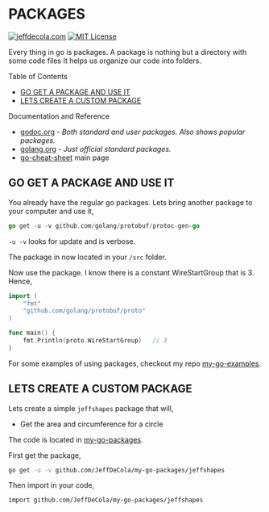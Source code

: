 # PACKAGES

[![jeffdecola.com](https://img.shields.io/badge/website-jeffdecola.com-blue)](https://jeffdecola.com)
[![MIT License](https://img.shields.io/:license-mit-blue.svg)](https://jeffdecola.mit-license.org)

Every thing in go is packages. A package is nothing but a
directory with some code files
It helps us organize our code into folders.

Table of Contents

* [GO GET A PACKAGE AND USE IT](https://github.com/JeffDeCola/my-cheat-sheets/blob/master/software/development/languages/go-cheat-sheet/packages.md#go-get-a-package-and-use-it)
* [LETS CREATE A CUSTOM PACKAGE](https://github.com/JeffDeCola/my-cheat-sheets/blob/master/software/development/languages/go-cheat-sheet/packages.md#lets-create-a-custom-package)

Documentation and Reference

* [godoc.org](https://godoc.org/)
  _- Both standard and user packages. Also shows popular packages._
* [golang.org](https://golang.org/pkg/)
  _- Just official standard packages._
* [go-cheat-sheet](https://github.com/JeffDeCola/my-cheat-sheets/tree/master/software/development/languages/go-cheat-sheet#go-cheat-sheet)
  main page

## GO GET A PACKAGE AND USE IT

You already have the regular go packages.
Lets bring another package to your computer and use it,

```go
go get -u -v github.com/golang/protobuf/protoc-gen-go
```

`-u -v` looks for update and is verbose.

The package in now located in your `/src` folder.

Now use the package. I know there is a constant
WireStartGroup that is 3. Hence,

```go
import (
    "fmt"
    "github.com/golang/protobuf/proto"
)

func main() {
    fmt.Println(proto.WireStartGroup)   // 3
}
```

For some examples of using packages, checkout my repo
[my-go-examples](https://github.com/JeffDeCola/my-go-examples#packages).

## LETS CREATE A CUSTOM PACKAGE

Lets create a simple `jeffshapes` package that will,

* Get the area and circumference for a circle

The code is located in
[my-go-packages](https://github.com/JeffDeCola/my-go-packages#jeffshapes).

First get the package,

```bash
go get -u -v github.com/JeffDeCola/my-go-packages/jeffshapes
```

Then import in your code,

```bash
import github.com/JeffDeCola/my-go-packages/jeffshapes
```
